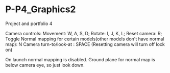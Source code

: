 # P-P4_Graphics2
Project and portfolio 4

Camera controls:
Movement: W, A, S, D;
Rotate: I, J, K, L;
Reset camera: R;
Toggle Normal mapping for certain models(other models don't have normal map): N 
Camera turn-to/look-at : SPACE (Resetting camera will turn off lock on)

On launch normal mapping is disabled.
Ground plane for normal map is below camera eye, so just look down. 
